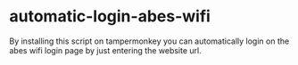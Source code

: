 # automatic-login-abes-wifi

By installing this script on tampermonkey you can automatically login on the abes wifi login page by just entering the website url.
